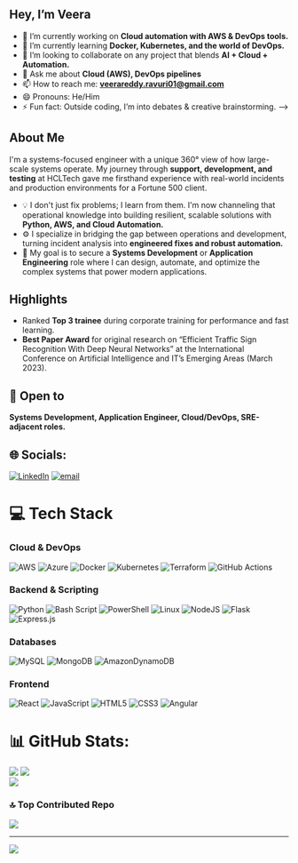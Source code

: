 ## Hey, I’m Veera

- 🔭 I’m currently working on **Cloud automation with AWS & DevOps tools.**
- 🌱 I’m currently learning **Docker, Kubernetes, and the world of DevOps.**
- 👯 I’m looking to collaborate on any project that blends **AI + Cloud + Automation.**
- 💬 Ask me about **Cloud (AWS), DevOps pipelines**
- 📫 How to reach me: **veerareddy.ravuri01@gmail.com**
- 😄 Pronouns: He/Him
- ⚡ Fun fact: Outside coding, I’m into debates & creative brainstorming.
-->

## About Me
I'm a systems-focused engineer with a unique 360° view of how large-scale systems operate. My journey through **support, development, and testing** at HCLTech gave me firsthand experience with real-world incidents and production environments for a Fortune 500 client.
- 💡 I don't just fix problems; I learn from them. I'm now channeling that operational knowledge into building resilient, scalable solutions with **Python, AWS, and Cloud Automation.**
- ⚙️ I specialize in bridging the gap between operations and development, turning incident analysis into **engineered fixes and robust automation.**
- 🎯 My goal is to secure a **Systems Development** or **Application Engineering** role where I can design, automate, and optimize the complex systems that power modern applications.

## Highlights
- Ranked **Top 3 trainee** during corporate training for performance and fast learning.
- **Best Paper Award** for original research on “Efficient Traffic Sign Recognition With Deep Neural Networks”
 at the International Conference on Artificial Intelligence and IT’s Emerging Areas (March 2023).

## 💼 Open to
**Systems Development, Application Engineer, Cloud/DevOps, SRE-adjacent roles.**

## 🌐 Socials:
[![LinkedIn](https://img.shields.io/badge/LinkedIn-%230077B5.svg?logo=linkedin&logoColor=white)](https://linkedin.com/in/veerareddyravuri) [![email](https://img.shields.io/badge/Email-D14836?logo=gmail&logoColor=white)](mailto:veerareddy.ravuri01@gmail.com) 

# 💻 Tech Stack

### Cloud & DevOps
![AWS](https://img.shields.io/badge/AWS-%23FF9900.svg?style=for-the-badge&logo=amazon-aws&logoColor=white) ![Azure](https://img.shields.io/badge/azure-%230072C6.svg?style=for-the-badge&logo=microsoftazure&logoColor=white) ![Docker](https://img.shields.io/badge/docker-%230db7ed.svg?style=for-the-badge&logo=docker&logoColor=white) ![Kubernetes](https://img.shields.io/badge/kubernetes-%23326ce5.svg?style=for-the-badge&logo=kubernetes&logoColor=white) ![Terraform](https://img.shields.io/badge/terraform-%235835CC.svg?style=for-the-badge&logo=terraform&logoColor=white) ![GitHub Actions](https://img.shields.io/badge/github%20actions-%232671E5.svg?style=for-the-badge&logo=githubactions&logoColor=white)

### Backend & Scripting
![Python](https://img.shields.io/badge/python-3670A0?style=for-the-badge&logo=python&logoColor=ffdd54) ![Bash Script](https://img.shields.io/badge/bash_script-%23121011.svg?style=for-the-badge&logo=gnu-bash&logoColor=white) ![PowerShell](https://img.shields.io/badge/PowerShell-%235391FE.svg?style=for-the-badge&logo=powershell&logoColor=white) ![Linux](https://img.shields.io/badge/Linux-FCC624?style=for-the-badge&logo=linux&logoColor=black) ![NodeJS](https://img.shields.io/badge/node.js-6DA55F?style=for-the-badge&logo=node.js&logoColor=white) ![Flask](https://img.shields.io/badge/flask-%23000.svg?style=for-the-badge&logo=flask&logoColor=white) ![Express.js](https://img.shields.io/badge/express.js-%23404d59.svg?style=for-the-badge&logo=express&logoColor=%2361DAFB)

### Databases
![MySQL](https://img.shields.io/badge/mysql-4479A1.svg?style=for-the-badge&logo=mysql&logoColor=white) ![MongoDB](https://img.shields.io/badge/MongoDB-%234ea94b.svg?style=for-the-badge&logo=mongodb&logoColor=white) ![AmazonDynamoDB](https://img.shields.io/badge/Amazon%20DynamoDB-4053D6?style=for-the-badge&logo=Amazon%20DynamoDB&logoColor=white)

### Frontend
![React](https://img.shields.io/badge/react-%2320232a.svg?style=for-the-badge&logo=react&logoColor=%2361DAFB) ![JavaScript](https://img.shields.io/badge/javascript-%23323330.svg?style=for-the-badge&logo=javascript&logoColor=%23F7DF1E) ![HTML5](https://img.shields.io/badge/html5-%23E34F26.svg?style=for-the-badge&logo=html5&logoColor=white) ![CSS3](https://img.shields.io/badge/css3-%231572B6.svg?style=for-the-badge&logo=css3&logoColor=white) ![Angular](https://img.shields.io/badge/angular-%23DD0031.svg?style=for-the-badge&logo=angular&logoColor=white)

# 📊 GitHub Stats:
![](https://github-readme-stats.vercel.app/api?username=VeeraReddyRavuri&theme=codeSTACKr&hide_border=false&include_all_commits=false&count_private=false)
![](https://nirzak-streak-stats.vercel.app/?user=VeeraReddyRavuri&theme=codeSTACKr&hide_border=false)<br/>
![](https://github-readme-stats.vercel.app/api/top-langs/?username=VeeraReddyRavuri&theme=codeSTACKr&hide_border=false&include_all_commits=false&count_private=false&layout=compact)

### 🔝 Top Contributed Repo
![](https://github-contributor-stats.vercel.app/api?username=VeeraReddyRavuri&limit=5&theme=dark&combine_all_yearly_contributions=true)

---
[![](https://visitcount.itsvg.in/api?id=VeeraReddyRavuri&icon=0&color=0)](https://visitcount.itsvg.in)
